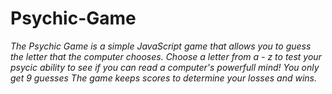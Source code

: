 # Psychic-Game
*The Psychic Game is a simple JavaScript game that allows you to guess the letter that the computer chooses.
Choose a letter from a - z to test your psycic ability to see if you can read a computer's powerfull mind!
You only get 9 guesses
The game keeps scores to determine your losses and wins.*

